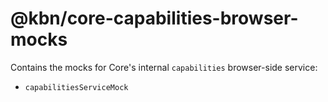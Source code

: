 # @kbn/core-capabilities-browser-mocks

Contains the mocks for Core's internal `capabilities` browser-side service:
- `capabilitiesServiceMock`
